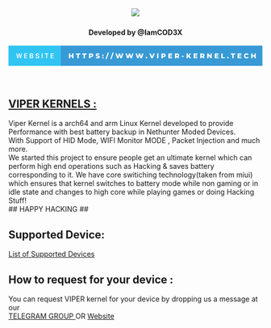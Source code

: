 <div id="header" align="center">
<img src="https://github.com/IamCOD3X/VIPER-KERNELS-/blob/main/VIPERKERNELS.png?raw=true" width="450"#/>
<h4>Developed by @IamCOD3X</h4> 


[![forthebadge](https://github.com/IamCOD3X/VIPER-KERNELS/blob/main/website-https___www.viper-kernel.tech.svg)](https://www.viper-kernel.tech)
  
</div>
</b>
<br>
<h2> <a href="https://t.me/ViPER_KERNELs/">VIPER KERNELS : </a></h2>
Viper Kernel is a arch64 and arm Linux Kernel developed to provide Performance with best battery backup in Nethunter Moded Devices. <br>
With Support of HID Mode, WIFI Monitor MODE , Packet Injection and much more. <br>
We started this project to ensure people get an ultimate kernel which can perform high end operations such as Hacking & saves battery corresponding to it.
We have core switiching technology(taken from miui) which ensures that kernel switches to battery mode while non gaming or in idle state and changes to high core while playing games or doing Hacking Stuff! <br>
## HAPPY HACKING ##
<br>
<h2>Supported Device: <br> </h2>
  <a href="https://www.viper-kernel.tech/pages/SupportedDevice.html">List of Supported Devices</a>
<br>
<h2> How to request for your device :</h2>
You can request VIPER kernel for your device by dropping us a message at our <br>
  <a href="https://t.me/ViPER_KERNELs/">TELEGRAM GROUP </a> OR <a href="https://www.viper-kernel.tech/index.html#request">Website</a>
  
